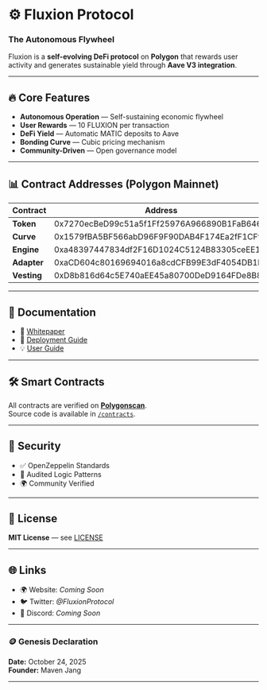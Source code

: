# ⚙️ Fluxion Protocol

### **The Autonomous Flywheel**

Fluxion is a **self-evolving DeFi protocol** on **Polygon** that rewards user activity and generates sustainable yield through **Aave V3 integration**.

---

## 🔥 Core Features

- **Autonomous Operation** — Self-sustaining economic flywheel  
- **User Rewards** — 10 FLUXION per transaction  
- **DeFi Yield** — Automatic MATIC deposits to Aave  
- **Bonding Curve** — Cubic pricing mechanism  
- **Community-Driven** — Open governance model  

---

## 📊 Contract Addresses (Polygon Mainnet)

| Contract | Address |
|-----------|----------|
| **Token** | 0x7270ecBeD99c51a5f1Ff25976A966890B1FaB646 |
| **Curve** | 0x1579fBA5BF566abD96F9F90DAB4F174Ea2fF1CFf |
| **Engine**| 0xa48397447834df2F16D1024C5124B83305ceEE1A |
| **Adapter** | 0xaCD604c80169694016a8cdCFB99E3dF4054DB1Db |
| **Vesting** | 0xD8b816d64c5E740aEE45a80700DeD9164FDe8B82 |

---

## 📖 Documentation

- 📘 [Whitepaper](docs/whitepaper.md)  
- 🧩 [Deployment Guide](docs/deployment.md)  
- 💡 [User Guide](docs/user-guide.md)

---

## 🛠 Smart Contracts

All contracts are verified on **[Polygonscan](https://polygonscan.com)**.  
Source code is available in [`/contracts`](contracts/).

---

## 🔐 Security

- ✅ OpenZeppelin Standards  
- 🧱 Audited Logic Patterns  
- 🌍 Community Verified  

---

## 📜 License

**MIT License** — see [LICENSE](LICENSE)

---

## 🌐 Links

- 🌍 Website: *Coming Soon*  
- 🐦 Twitter: *@FluxionProtocol*  
- 💬 Discord: *Coming Soon*  

---

### 🪙 Genesis Declaration

**Date:** October 24, 2025  
**Founder:** Maven Jang

---

